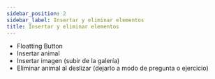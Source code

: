 ```yaml
---
sidebar_position: 2
sidebar_label: Insertar y eliminar elementos
title: Insertar y eliminar elementos
---
```


<div class="justify-text">

- Floatting Button
- Insertar animal
- Insertar imagen (subir de la galería)
- Eliminar animal al deslizar (dejarlo a modo de pregunta o ejercicio)
</div>